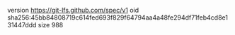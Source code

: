 version https://git-lfs.github.com/spec/v1
oid sha256:45bb84808719c614fed693f829f64794aa4a48fe294df71feb4cd8e131447ddd
size 988
